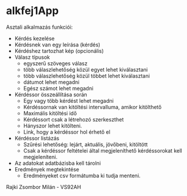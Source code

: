 # alkfej1App

Asztali alkalmazás funkciói:
  - Kérdés kezelése
  - Kérdésnek van egy leírása (kérdés)
  - Kérdéshez tartozhat kép (opcionális)
  - Válasz típusok
    - egyszerű szöveges válasz
    - több válaszlehetőség közül egyet lehet kiválasztani
    - több válaszlehetőség közül többet lehet kiválasztani
    - dátumot lehet megadni
    - Egész számot lehet megadni
  - Kérdéssor összeállítása során
    - Egy vagy több kérdést lehet megadni
    - Kérdéssornak van kitöltési intervalluma, amikor kitölthető
    - Maximális kitöltési idő
    - Kérdéssort csak a létrehozó szerkeszthet
    - Hányszor lehet kitölteni.
    - Link, hogy a kérdéssor hol érhető el
  - Kérdéssor listázás
    - Szűrési lehetőség: lejárt, aktuális, jövőbeni, kitöltött
    - Csak a kérdéssor feltételei által megjeleníthető kérdéssorokat kell megjeleníteni.
  - Az adatokat adatbázisba kell tárolni
  - Eredmények megtekintése
    - Eredményeket csv formátumba ki tudja menteni.
    
  Rajki Zsombor Milán - VS92AH
